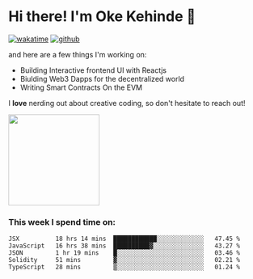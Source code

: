 # Hi there! I'm Oke Kehinde :cowboy_hat_face:

[![wakatime](https://wakatime.com/badge/user/5f3f42a0-7b4f-4c4b-b2da-012c5ac2fa62.svg)](https://wakatime.com/@5f3f42a0-7b4f-4c4b-b2da-012c5ac2fa62)
[![github](https://img.shields.io/github/followers/okeken?logo=github&style=plastic)](https://github.com/okeken?tab=followers)

and here are a few things I'm working on:

- Building Interactive frontend UI with Reactjs
- Biulding Web3 Dapps for the decentralized world
- Writing Smart Contracts On the EVM

I **love** nerding out about creative coding, so don't hesitate to reach out!


<img height="180em" src="https://github-readme-stats.vercel.app/api?username=okeken&show_icons=true&hide_border=true&&count_private=true&include_all_commits=true" />

### This week I spend time on:

<!--START_SECTION:waka-->
```text
JSX          18 hrs 14 mins  ████████████░░░░░░░░░░░░░   47.45 % 
JavaScript   16 hrs 38 mins  ██████████▓░░░░░░░░░░░░░░   43.27 % 
JSON         1 hr 19 mins    █░░░░░░░░░░░░░░░░░░░░░░░░   03.46 % 
Solidity     51 mins         ▓░░░░░░░░░░░░░░░░░░░░░░░░   02.21 % 
TypeScript   28 mins         ▒░░░░░░░░░░░░░░░░░░░░░░░░   01.24 % 
```
<!--END_SECTION:waka-->
